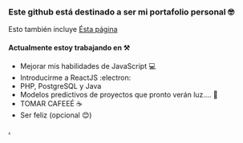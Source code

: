 ### Este github está destinado a ser mi portafolio personal 🤓

Esto también incluye [Ésta página](https://dieguinbombin.github.io/DieguinBombin/)

#### Actualmente estoy trabajando en ⚒️
- Mejorar mis habilidades de JavaScript 💻
- Introducirme a ReactJS :electron:
- PHP, PostgreSQL y Java
- Modelos predictivos de proyectos que pronto verán luz.... 🌚
- TOMAR CAFEEÉ ☕
- Ser feliz (opcional 😊)

[.](https://www.youtube.com/watch?v=Ma5hTmmmTbI)
